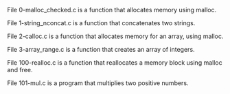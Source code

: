 File 0-malloc_checked.c is a function that allocates memory using malloc.



File 1-string_nconcat.c is a function that concatenates two strings.



File 2-calloc.c is a function that allocates memory for an array, using malloc.



File 3-array_range.c is a function that creates an array of integers.



File 100-realloc.c is a function that reallocates a memory block using malloc and free.



File 101-mul.c is a program that multiplies two positive numbers.
